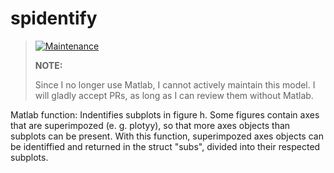 # spidentify

> [![Maintenance](https://img.shields.io/badge/Maintained%3F-no-red.svg)](https://bitbucket.org/lbesson/ansi-colors)
>
> __NOTE:__
>
> Since I no longer use Matlab, I cannot actively maintain this model.
> I will gladly accept PRs, as long as I can review them without Matlab.

Matlab function: Indentifies subplots in  figure h. Some figures contain axes that are superimpozed (e. g. plotyy), so that more axes objects than subplots can be present. With this function, superimpozed axes objects can be identiffied and returned in the struct "subs", divided into their respected subplots.
